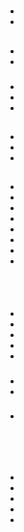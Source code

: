 # 

## 





> 

### 

### 



#### 









- 
- 



#### 





### 

> 

### 



### 

## 

### 







> 

### 



#### 





- 









- 





### 

- 

- 

- 

### 







## 











## 



### 





### 







### 





## 



### 





### 











### 

- 

- 

- 

## 

- 

- 

- 

- 

- 

- 

- 

- 

## 











> 



### 



![]()





![]()



### 



- 



- 

- 
  
  
- 
  
  
- 
  
  





### 

- 

- 











### 









- 

### 





![]()

![]()

![]()

### 











## 

> []()



- []()
- []()
- []()
- []()
- []()

